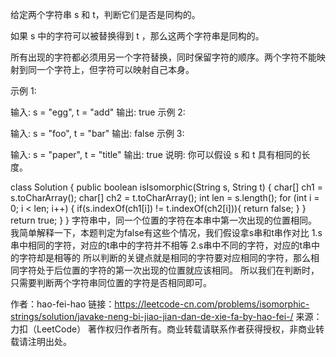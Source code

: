 给定两个字符串 s 和 t，判断它们是否是同构的。

如果 s 中的字符可以被替换得到 t ，那么这两个字符串是同构的。

所有出现的字符都必须用另一个字符替换，同时保留字符的顺序。两个字符不能映射到同一个字符上，但字符可以映射自己本身。

示例 1:

输入: s = "egg", t = "add"
输出: true
示例 2:

输入: s = "foo", t = "bar"
输出: false
示例 3:

输入: s = "paper", t = "title"
输出: true
说明:
你可以假设 s 和 t 具有相同的长度。


class Solution {
    public boolean isIsomorphic(String s, String t) {
        char[] ch1 = s.toCharArray();
        char[] ch2 = t.toCharArray();
        int len = s.length();
        for (int i = 0; i < len; i++) {
            if(s.indexOf(ch1[i]) != t.indexOf(ch2[i])){
                return false;
            }
        }
        return true;
    }
}
字符串中，同一个位置的字符在本串中第一次出现的位置相同。我简单解释一下，本题判定为false有这些个情况，我们假设拿s串和t串作对比
1.s串中相同的字符，对应的t串中的字符并不相等
2.s串中不同的字符，对应的t串中的字符却是相等的
所以判断的关键点就是相同的字符要对应相同的字符，那么相同字符处于后位置的字符的第一次出现的位置就应该相同。
所以我们在判断时，只需要判断两个字符串同位置的字符是否相同即可。

作者：hao-fei-hao
链接：https://leetcode-cn.com/problems/isomorphic-strings/solution/javake-neng-bi-jiao-jian-dan-de-xie-fa-by-hao-fei-/
来源：力扣（LeetCode）
著作权归作者所有。商业转载请联系作者获得授权，非商业转载请注明出处。
